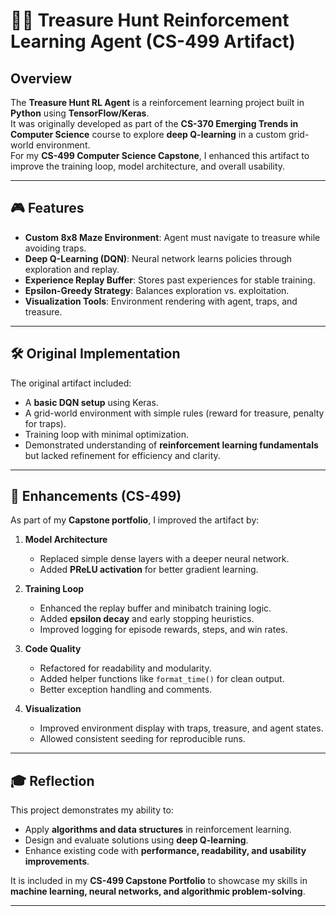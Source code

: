 # 🏴‍☠️ Treasure Hunt Reinforcement Learning Agent (CS-499 Artifact)

## Overview
The **Treasure Hunt RL Agent** is a reinforcement learning project built in **Python** using **TensorFlow/Keras**.  
It was originally developed as part of the **CS-370 Emerging Trends in Computer Science** course to explore **deep Q-learning** in a custom grid-world environment.  
For my **CS-499 Computer Science Capstone**, I enhanced this artifact to improve the training loop, model architecture, and overall usability.

---

## 🎮 Features
- **Custom 8x8 Maze Environment**: Agent must navigate to treasure while avoiding traps.  
- **Deep Q-Learning (DQN)**: Neural network learns policies through exploration and replay.  
- **Experience Replay Buffer**: Stores past experiences for stable training.  
- **Epsilon-Greedy Strategy**: Balances exploration vs. exploitation.  
- **Visualization Tools**: Environment rendering with agent, traps, and treasure.  

---

## 🛠️ Original Implementation
The original artifact included:
- A **basic DQN setup** using Keras.  
- A grid-world environment with simple rules (reward for treasure, penalty for traps).  
- Training loop with minimal optimization.  
- Demonstrated understanding of **reinforcement learning fundamentals** but lacked refinement for efficiency and clarity.  

---

## 🚀 Enhancements (CS-499)
As part of my **Capstone portfolio**, I improved the artifact by:

1. **Model Architecture**
   - Replaced simple dense layers with a deeper neural network.  
   - Added **PReLU activation** for better gradient learning.  

2. **Training Loop**
   - Enhanced the replay buffer and minibatch training logic.  
   - Added **epsilon decay** and early stopping heuristics.  
   - Improved logging for episode rewards, steps, and win rates.  

3. **Code Quality**
   - Refactored for readability and modularity.  
   - Added helper functions like `format_time()` for clean output.  
   - Better exception handling and comments.  

4. **Visualization**
   - Improved environment display with traps, treasure, and agent states.  
   - Allowed consistent seeding for reproducible runs.  

---

## 🎓 Reflection
This project demonstrates my ability to:
- Apply **algorithms and data structures** in reinforcement learning.  
- Design and evaluate solutions using **deep Q-learning**.  
- Enhance existing code with **performance, readability, and usability improvements**.  

It is included in my **CS-499 Capstone Portfolio** to showcase my skills in **machine learning, neural networks, and algorithmic problem-solving**.

---
